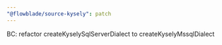 ```yaml
---
"@flowblade/source-kysely": patch
---
```


BC: refactor createKyselySqlServerDialect to createKyselyMssqlDialect
